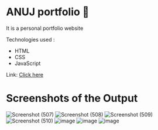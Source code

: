 # ANUJ portfolio 📄
It is a personal portfolio website  


Technologies used : 
- HTML
- CSS
- JavaScript


Link: [Click here](https://anuj-portfolios.netlify.app/)

# Screenshots of the Output
![Screenshot (507)](https://github.com/whoanujyadav/My-Portfolio/assets/91775250/f670e4e9-9f32-454e-973a-771263b08917)
![Screenshot (508)](https://github.com/whoanujyadav/My-Portfolio/assets/91775250/cb23bc48-f86f-403c-86d9-75ee3869606f)
![Screenshot (509)](https://github.com/whoanujyadav/My-Portfolio/assets/91775250/4ffc6e78-6d66-4a63-92a3-5a11db6dc88d)
![Screenshot (510)](https://github.com/whoanujyadav/My-Portfolio/assets/91775250/570dc42f-9aa0-4f09-8a37-7fe9a80d421f)
![image](https://github.com/whoanujyadav/My-Portfolio/assets/91775250/daef90fa-fa52-4862-ace2-e1c3e07c88c3)
![image](https://github.com/whoanujyadav/My-Portfolio/assets/91775250/50e2cb36-8314-4820-bd69-64aa5ce9a116)
![image](https://github.com/whoanujyadav/My-Portfolio/assets/91775250/f1f6d777-7494-493a-9f91-55ba088484f8)

